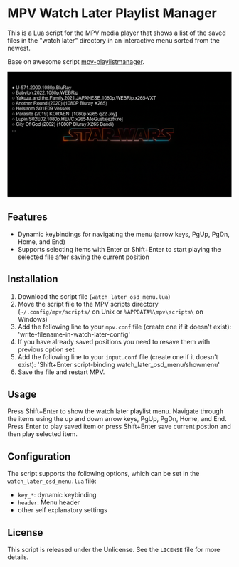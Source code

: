 # MPV Watch Later Playlist Manager

This is a Lua script for the MPV media player that shows a list of the saved files in the "watch later" directory in an interactive menu sorted from the newest.

Base on awesome script [mpv-playlistmanager](https://github.com/jonniek/mpv-playlistmanager).

![](watch-later-osd-menu-screenshot.png)

## Features

- Dynamic keybindings for navigating the menu (arrow keys, PgUp, PgDn, Home, and End)
- Supports selecting items with Enter or Shift+Enter to start playing the selected file after saving the current position

## Installation

1. Download the script file (`watch_later_osd_menu.lua`)
2. Move the script file to the MPV scripts directory (`~/.config/mpv/scripts/` on Unix or `%APPDATA%\mpv\scripts\` on Windows)
3. Add the following line to your `mpv.conf` file (create one if it doesn't exist):
	'write-filename-in-watch-later-config'
4. If you have already saved positions you need to resave them with previous option set
5. Add the following line to your `input.conf` file (create one if it doesn't exist):
	'Shift+Enter script-binding watch_later_osd_menu/showmenu'
6. Save the file and restart MPV.

## Usage

Press Shift+Enter to show the watch later playlist menu. Navigate through the items using the up and down arrow keys, PgUp, PgDn, Home, and End. Press Enter to play saved item or press Shift+Enter save current postion and then play selected item.

## Configuration

The script supports the following options, which can be set in the `watch_later_osd_menu.lua` file:

- `key_*`: dynamic keybinding
- `header`: Menu header
- other self explanatory settings

## License

This script is released under the Unlicense. See the `LICENSE` file for more details.

